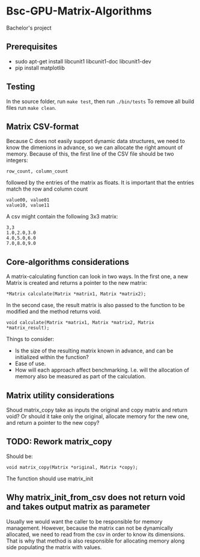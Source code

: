 # Bsc-GPU-Matrix-Algorithms

Bachelor's project

## Prerequisites

- sudo apt-get install libcunit1 libcunit1-doc libcunit1-dev
- pip install matplotlib

## Testing

In the source folder, run ``make test``, then run ``./bin/tests``
To remove all build files run ``make clean``.

## Matrix CSV-format

Because C does not easily support dynamic data structures, we need to know the dimenions in advance, 
so we can allocate the right amount of memory. Because of this, the first line of the CSV file should be two integers:

    row_count, column_count
followed by the entries of the matrix as floats. It is important that the entries match the row and column count
    
    value00, value01
    value10, value11

A csv might contain the following 3x3 matrix: 

    3,3
    1.0,2.0,3.0
    4.0,5.0,6.0
    7.0,8.0,9.0

## Core-algorithms considerations

A matrix-calculating function can look in two ways. 
In the first one, a new Matrix is created and returns a pointer to the new matrix: 

    *Matrix calculate(Matrix *matrix1, Matrix *matrix2);
    
In the second case, the result matrix is also passed to the function to be modified and the method returns void. 

    void calculate(Matrix *matrix1, Matrix *matrix2, Matrix *matrix_result);


Things to consider:
- Is the size of the resulting matrix known in advance, and can be initialized within the function?
- Ease of use.
- How will each approach affect benchmarking. I.e. will the allocation of memory also be measured as part of the calculation. 

## Matrix utility considerations

Shoud matrix_copy take as inputs the original and copy matrix and return void?
Or should it take only the original, allocate memory for the new one, and return a pointer to the new copy?

## TODO: Rework matrix_copy 

Should be:

    void matrix_copy(Matrix *original, Matrix *copy);

The function should use matrix_init

## Why matrix_init_from_csv does not return void and takes output matrix as parameter

Usually we would want the caller to be responsible for memory management. However, because the matrix can not be dynamically allocated, we need to read from the csv in order to know its dimensions. That is why that method is also responsible for allocating memory along side populating the matrix with values. 